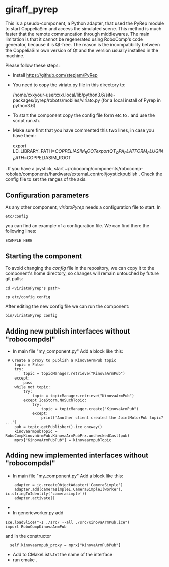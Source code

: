 # giraff_pyrep

This is a pseudo-component, a Python adapter, that used the PyRep module to start CoppeliaSim and access the simulated scene. This method is much faster that the remote communcation through middlewares.
The main limitation is that it cannot be regenerated using RoboComp's code generator, because it is Qt-free. The reason is the incompatibility between the CoppeliaSim own version of Qt and the version usually installed in the machine.

Please follow these steps:

- Install https://github.com/stepjam/PyRep
- You need to copy the viriato.py file in this directory to:

   /home/xxxyour-userxxx/.local/lib/python3.6/site-packages/pyrep/robots/mobiles/viriato.py
   (for a local install of Pyrep in python3.6)

- To start the component copy the config file form etc to . and use the script run.sh. 

- Make sure first that you have commented this two lines, in case you have them:
 
  export LD_LIBRARY_PATH=$COPPELIASIM_ROOT
  export QT_QPA_PLATFORM_PLUGIN_PATH=$COPPELIASIM_ROOT

. If you have a joystick, start ~/robocomp/components/robocomp-robolab/components/hardware/external_control/joystickpublish
. Check the config file to set the ranges of the axis.

## Configuration parameters
As any other component, *viriatoPyrep* needs a configuration file to start. In
```
etc/config
```
you can find an example of a configuration file. We can find there the following lines:
```
EXAMPLE HERE
```

## Starting the component
To avoid changing the *config* file in the repository, we can copy it to the component's home directory, so changes will remain untouched by future git pulls:

```
cd <viriatoPyrep's path> 
```
```
cp etc/config config
```

After editing the new config file we can run the component:

```
bin/viriatoPyrep config
```

## Adding new publish interfaces without "robocompdsl"

- In main file "my_component.py" Add a block like this:

```
 # Create a proxy to publish a KinovaArmPub topic
    topic = False
    try:
        topic = topicManager.retrieve("KinovaArmPub")
    except:
        pass
    while not topic:
        try:
            topic = topicManager.retrieve("KinovaArmPub")
        except IceStorm.NoSuchTopic:
            try:
                topic = topicManager.create("KinovaArmPub")
            except:
                print('Another client created the JointMotorPub topic? ...')
    pub = topic.getPublisher().ice_oneway()
    kinovaarmpubTopic = RoboCompKinovaArmPub.KinovaArmPubPrx.uncheckedCast(pub)
    mprx["KinovaArmPubPub"] = kinovaarmpubTopic
```

## Adding new implemented interfaces without "robocompdsl"

- In main file "my_component.py" Add a block like this:

```
    adapter = ic.createObjectAdapter('CameraSimple')
    adapter.add(camerasimpleI.CameraSimpleI(worker), ic.stringToIdentity('camerasimple'))
    adapter.activate()
```
- 
- In genericworker.py add 

```
Ice.loadSlice("-I ./src/ --all ./src/KinovaArmPub.ice")
import RoboCompKinovaArmPub
```
and in the constructor

```
  self.kinovaarmpub_proxy = mprx["KinovaArmPubPub"]
```

- Add to CMakeLists.txt the name of the interface
- run cmake .
